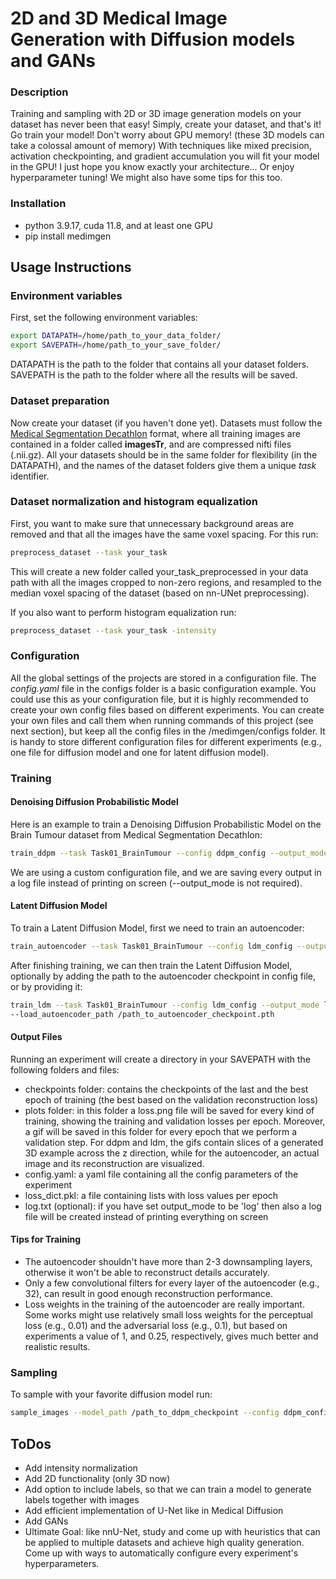 # 2D and 3D Medical Image Generation with Diffusion models and GANs

### Description
Training and sampling with 2D or 3D image generation models on your dataset
has never been that easy! Simply, create your dataset, and that's it!
Go train your model! Don't worry about GPU memory! (these 3D models
can take a colossal amount of memory) With techniques like mixed precision,
activation checkpointing, and gradient accumulation you will fit your model in
the GPU! I just hope you know exactly your architecture... Or
enjoy hyperparameter tuning! We might also have some tips for this too.

### Installation

- python 3.9.17, cuda 11.8, and at least one GPU
- pip install medimgen


[//]: # (- If pip doesn't work:)

[//]: # (  - Clone the repository )

[//]: # (  - You can try installing the requirements.txt, but if this doesn't work:)

[//]: # ()
[//]: # (    - Install pytorch following the official [pytorch )

[//]: # (    installation guide]&#40;https://pytorch.org/get-started/locally/&#41;.)

[//]: # ()
[//]: # (    - Install the following libraries with pip:)

[//]: # (      - pip install pyyaml matplotlib tqdm nibabel scikit-image monai )

[//]: # (      monai-generative nnunet lpips)

[//]: # ()
[//]: # (  - &#40;Optional&#41; You can install these libraries also for jupyter notebooks and)

[//]: # (  interactive visualization:)

[//]: # (    - pip install jupyter matplotlib ipywidgets ipympl notebook tornado)

[//]: # (  - run pip install -e . when you are in the main directory)
 

## Usage Instructions

### Environment variables

First, set the following environment variables:

```bash
export DATAPATH=/home/path_to_your_data_folder/
export SAVEPATH=/home/path_to_your_save_folder/
```
DATAPATH is the path to the folder that contains all your dataset folders. SAVEPATH
is the path to the folder where all the results will be saved.


### Dataset preparation
Now create your dataset (if you haven't done yet). Datasets must follow 
the [Medical Segmentation Decathlon](http://medicaldecathlon.com/) format, where
all training images are contained in a folder called **imagesTr**, and are compressed 
nifti files (.nii.gz). All your datasets should be in the same folder for 
flexibility (in the DATAPATH), and the names of the dataset folders give them a 
unique *task* identifier.

### Dataset normalization and histogram equalization

First, you want to make sure that unnecessary background areas are removed and that
all the images have the same voxel spacing. For this run:

```bash
preprocess_dataset --task your_task
```

This will create a new folder called your_task_preprocessed in your data path with 
all the images cropped to non-zero regions, and resampled to the median voxel 
spacing of the dataset (based on nn-UNet preprocessing). 

If you also want to perform histogram equalization run:

```bash
preprocess_dataset --task your_task -intensity
```

### Configuration
All the global settings of the projects are stored in a configuration file. The 
*config.yaml* file in the configs folder is a basic configuration example. You could 
use this as your configuration file, but it is highly recommended to create your own 
config files based on different experiments. You can create your own files and 
call them when running commands of this project (see next section), but keep all the 
config files in the /medimgen/configs folder. It is handy to store different 
configuration files for different experiments (e.g., one file for diffusion model 
and one for latent diffusion model).

### Training

#### Denoising Diffusion Probabilistic Model
Here is an example to train a Denoising Diffusion Probabilistic Model on the
Brain Tumour dataset from Medical Segmentation Decathlon:

```bash
train_ddpm --task Task01_BrainTumour --config ddpm_config --output_mode log
```
We are using a custom configuration file, and we are saving every output in a 
log file instead of printing on screen (--output_mode is not required).

#### Latent Diffusion Model
To train a Latent Diffusion Model, first we need to train an autoencoder:

```bash
train_autoencoder --task Task01_BrainTumour --config ldm_config --output_mode log
```
After finishing training, we can then train the Latent Diffusion Model, optionally
by adding the path to the autoencoder checkpoint in config file, or by providing it:

```bash
train_ldm --task Task01_BrainTumour --config ldm_config --output_mode log \
--load_autoencoder_path /path_to_autoencoder_checkpoint.pth
```

#### Output Files
Running an experiment will create a directory in your SAVEPATH with the following 
folders and files: 
- checkpoints folder: contains the checkpoints of the last and the best epoch of 
training (the best based on the validation reconstruction loss)
- plots folder: in this folder a loss.png file will be saved for every kind of
training, showing the training and validation losses per epoch. Moreover, a gif will 
be saved in this folder for every epoch that we perform a validation step. For ddpm 
and ldm, the gifs contain slices of a generated 3D example across the z direction, 
while for the autoencoder, an actual image and its reconstruction are visualized.
- config.yaml: a yaml file containing all the config parameters of the experiment
- loss_dict.pkl: a file containing lists with loss values per epoch
- log.txt (optional): if you have set output_mode to be 'log' then also a log file 
will be created instead of printing everything on screen

#### Tips for Training

- The autoencoder shouldn't have more than 2-3 downsampling layers, otherwise it 
won't be able to reconstruct details accurately.
- Only a few convolutional filters for every layer of the autoencoder (e.g., 32), 
can result in good enough reconstruction performance. 
- Loss weights in the training of the autoencoder are really important. Some works
might use relatively small loss weights for the perceptual loss (e.g., 0.01) and the
adversarial loss (e.g., 0.1), but based on experiments a value of 1, and 0.25, 
respectively, gives much better and realistic results.

### Sampling

To sample with your favorite diffusion model run:

```bash
sample_images --model_path /path_to_ddpm_checkpoint --config ddpm_config --n_images 10 --save_path /path_to_save_folder
```

## ToDos

- Add intensity normalization
- Add 2D functionality (only 3D now)
- Add option to include labels, so that we can train a model to generate labels 
together with images
- Add efficient implementation of U-Net like in Medical Diffusion
- Add GANs
- Ultimate Goal: like nnU-Net, study and come up with heuristics that can be applied
to multiple datasets and achieve high quality generation. Come up with ways to 
automatically configure every experiment's hyperparameters.